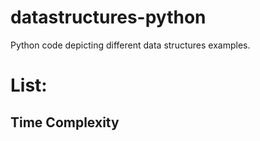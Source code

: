 # datastructures-python
Python code depicting different data structures examples.

# List:
## Time Complexity
